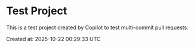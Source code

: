 # Test Project

This is a test project created by Copilot to test multi-commit pull requests.

Created at: 2025-10-22 00:29:33 UTC
